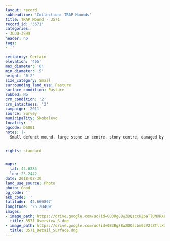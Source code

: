 ```yaml
---
layout: record
subheadline: 'Collection: TRAP Mounds'
title: TRAP Mound - 3571
record_id: '3571'
categories:
- 3000-3999
header: no
tags:
- ''

certainty: Certain
elevation: '465'
max_diameter: '6'
min_diameter: '5'
height: '0.2'
size_category: Small
surrounding_land_use: Pasture
surface_condition: Pasture
robbed: No
crm_condition: '2'
crm_intactness: '2'
campaign: '2011'
source: Survey
municipality: Skobelevo
locality: ''
bgcode: DS001
notes: |-
  Small defunct mound, large stone in centre, stony centre, damaged by agricultural acitivity. No visible robbers' trenchs.


rights: standard


maps:
  lat: 42.6285
  lon: 25.2442
date: 2018-08-30
land_use_source: Photo
photo: Good
bg_code: ''
akb_code: ''
latitude: '42.666807'
longitude: '25.20409'
images:
- image_path: https://drive.google.com/uc?id=0B3Rg88wZDQsccHZpaTlUNXRXLUU
  title: 3571_Overview_S.dng
- image_path: https://drive.google.com/uc?id=0B3Rg88wZDQscbm0zV2tZTllXaFE
  title: 3571_Detail_Surface.dng
---
```

